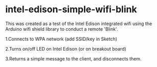 # intel-edison-simple-wifi-blink
This was created as a test of the Intel Edison integrated wifi using the Arduino wifi shield library to conduct a remote 'Blink'.

1.Connects to WPA network (add SSID/key in Sketch)

2.Turns on/off LED on Intel Edison (or on breakout board)

3.Returns a simple message to the client, and disconnects them.
